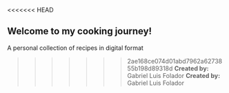 <<<<<<< HEAD
## Welcome to my cooking journey!

A personal collection of recipes in digital format
>>>>>>> 2ae168ce074d01abd7962a6273855b198d89318d
**Created by:** Gabriel Luis Folador
**Created by:** Gabriel Luis Folador
